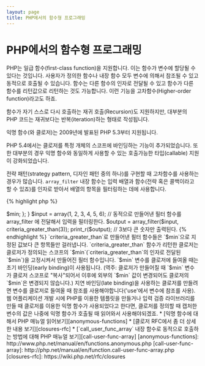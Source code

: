 ```yaml
---
layout: page
title: PHP에서의 함수형 프로그래밍
---
```


# PHP에서의 함수형 프로그래밍

PHP는 일급 함수(first-class function)을 지원합니다. 이는 함수가 변수에 할당될 수 있다는 것입니다. 사용자가 정의한 함수나 내장 함수 모두 변수에 의해서 참조될 수 있고 동적으로 호출될 수 있습니다. 함수는 다른 함수의 인자로 전달될 수 있고 함수가 다른 함수를 리턴값으로 리턴하는 것도 가능합니다. 이런 기능을 고차함수(Higher-order function)라고도 하죠.

함수가 자기 스스로 다시 호출하는 재귀 호출(Recursion)도 지원하지만, 대부분의 PHP 코드는 재귀보다는 반복(iteration)하는 형태로 작성됩니다.

익명 함수(와 클로저)는 2009년에 발표된 PHP 5.3부터 지원됩니다.

PHP 5.4에서는 클로저를 특정 개체의 스코프에 바인딩하는 기능이 추가되었습니다. 또한 대부분의 경우 익명 함수와 동일하게 사용할 수 있는 호출가능한 타입(callable) 지원이 강화되었습니다.

전략 패턴(strategy pattern, 디자인 패턴 중의 하나)를 구현할 때 고차함수를 사용하는 경우가 많습니다. `array_filter` 내장 함수는 입력 배열과 함수(전략 혹은 콜백이라고 할 수 있죠)를 인자로 받아서 배열의 항목을 필터링하는 데에 사용합니다.

{% highlight php %}
<?php
$input = array(1, 2, 3, 4, 5, 6);

// 익명 함수를 하나 만들어서 변수에 대입
$filter_even = function($item) {
    return ($item % 2) == 0;
};

// array_filter 내장 함수는 배열과 함수를 인자로 받는다.
$output = array_filter($input, $filter_even);

// 익명 함수를 변수에 할당해서 전달할 필요없이 이렇게 하는 것도 가능하다.
$output = array_filter($input, function($item) {
    return ($item % 2) == 0;
});

print_r($output);
{% endhighlight %}

클로저(clouser)는 전역(global) 변수를 사용하지 않고도 클로저 바깥 스코프에 있는 변수들에 접근할 수 있는 익명 함수입니다. 이론적으로 클로저는 클로저가 정의될 때 환경에 의해서 고정된 몇몇 인자를 받는 함수라고 볼 수 있습니다. 클로저를 사용하면 깔끔한 방법으로 변수의 스코프 제한을 넘을 수 있습니다.

아래 예제에서는 `array_filter`에 사용할 필터 함수를 리턴하는 함수를 만든 것인데, 클로저를 사용하고 있습니다.

{% highlight php %}
<?php
/**
 * $min 보다 큰 항목만 걸러내는 익명 필터 함수를 만든다.
 */
function criteria_greater_than($min)
{
    return function($item) use ($min) {
        return $item > $min;
    };
}

$input = array(1, 2, 3, 4, 5, 6);

// 동적으로 만들어낸 필터 함수를 array_filter 에 전달해서 입력을 필터링한다.
$output = array_filter($input, criteria_greater_than(3));

print_r($output); // 3보다 큰 숫자만 출력된다.
{% endhighlight %}

`criteria_greater_than`로 만들어낸 필터 함수들은 `$min`으로 지정된 값보다 큰 항목들만 걸러냅니다. `criteria_greater_than` 함수가 리턴한 클로저는 클로저가 정의되는 스코프의 `$min`(`criteria_greater_than`의 인자로 전달된 `$min`)을 고정시켜서 만들어진 필터 함수입니다. 

`$min` 변수를 클로저에 들여올 때는 초기 바인딩(early binding)이 사용됩니다. (역주: 클로저가 만들어질 때 `$min` 변수가 클로저 스코프로 "복사"되어서 이후에 외부의 `$min` 값이 변경되어도 클로저의 `$min`은 변경되지 않습니다.) 지연 바인딩(late binding)을 사용하는 클로저를 만들려면 변수를 클로저로 들여올 때 참조를 사용해야합니다('use'에서 변수에 참조를 사용). 웹 어플리케이션 개발 시에 PHP를 이용한 템플릿을 만들거나 입력 검증 라이브러리를 만들 때 클로저를 이용한 익명 함수가 사용되었다고 한다면, 클로저를 정의할 때 캡처한 변수의 값은 나중에 익명 함수가 호출될 때 읽어와서 사용해야되겠죠.

* [익명 함수에 대해서 PHP 매뉴얼 읽어보기][anonymous-functions]
* [클로저 RFC에서 좀 더 상세한 내용 보기][closures-rfc]
* [`call_user_func_array` 내장 함수로 동적으로 호출하는 방법에 대해 PHP 매뉴얼 보기][call-user-func-array]

[anonymous-functions]: http://www.php.net/manual/en/functions.anonymous.php
[call-user-func-array]: http://php.net/manual/en/function.call-user-func-array.php
[closures-rfc]: https://wiki.php.net/rfc/closures
